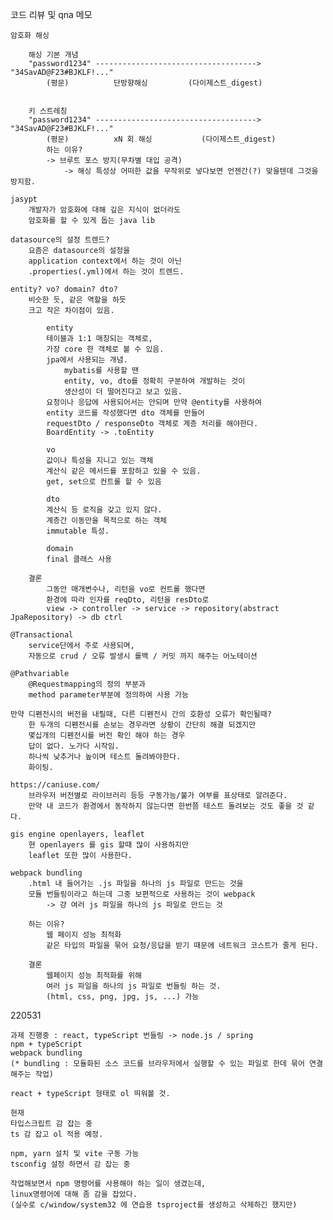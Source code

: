 
코드 리뷰 및 qna 메모
	
	암호화 해싱
		
		해싱 기본 개념 
		"password1234" ------------------------------------> "34SavAD@F23#BJKLF!..."
			(평문)		  단방향해싱			(다이제스트_digest)


		키 스트레칭
		"password1234" ------------------------------------> "34SavAD@F23#BJKLF!..."
			(평문)		  xN 회 해싱			(다이제스트_digest)
			하는 이유? 
			-> 브루트 포스 방지(무차별 대입 공격)
				-> 해싱 특성상 어떠한 값을 무작위로 넣다보면 언젠간(?) 맞을텐데 그것을 방지함. 
		
	jasypt
		개발자가 암호화에 대해 깊은 지식이 없더라도
		암호화를 할 수 있게 돕는 java lib

	datasource의 설정 트렌드?
		요즘은 datasource의 설정을 
		application context에서 하는 것이 아닌
		.properties(.yml)에서 하는 것이 트렌드.

	entity? vo? domain? dto?
		비슷한 듯, 같은 역할을 하듯 
		크고 작은 차이점이 있음.
		
			entity
			테이블과 1:1 매칭되는 객체로,
			가장 core 한 객체로 볼 수 있음.
			jpa에서 사용되는 개념.
				mybatis를 사용할 땐
				entity, vo, dto를 정확히 구분하여 개발하는 것이 
				생산성이 더 떨어진다고 보고 있음. 
			요청이나 응답에 사용되어서는 안되며 만약 @entity를 사용하여 
			entity 코드를 작성했다면 dto 객체를 만들어 
			requestDto / responseDto 객체로 계층 처리를 해야한다. 
			BoardEntity -> .toEntity
						
			vo
			값이나 특성을 지니고 있는 객체
			계산식 같은 메서드를 포함하고 있을 수 있음.
			get, set으로 컨트롤 할 수 있음
			
			dto
			계산식 등 로직을 갖고 있지 않다.
			계층간 이동만을 목적으로 하는 객체
			immutable 특성.
				
			domain
			final 클래스 사용 
			
		결론
			그동안 매개변수나, 리턴을 vo로 컨트롤 했다면
			환경에 따라 인자를 reqDto, 리턴을 resDto로 
			view -> controller -> service -> repository(abstract JpaRepository) -> db ctrl
	
	@Transactional
		service단에서 주로 사용되며,
		자동으로 crud / 오류 발생시 롤백 / 커밋 까지 해주는 어노테이션
			
	@Pathvariable
		@Requestmapping의 정의 부분과 
		method parameter부분에 정의하여 사용 가능
		
	만약 디펜전시의 버전을 내릴때, 다른 디펜전시 간의 호환성 오류가 확인될때?
		한 두개의 디펜전시를 손보는 경우라면 상황이 간단히 해결 되겠지만 
		몇십개의 디펜전시를 버전 확인 해야 하는 경우 
		답이 없다. 노가다 시작임. 
		하나씩 낮추거나 높이며 테스트 돌려봐야한다.
		화이팅.
	
	https://caniuse.com/
		브라우저 버전별로 라이브러리 등등 구동가능/불가 여부를 표상태로 알려준다.
		만약 내 코드가 환경에서 동작하지 않는다면 한번쯤 테스트 돌려보는 것도 좋을 것 같다.
	
	gis engine openlayers, leaflet
		현 openlayers 를 gis 할때 많이 사용하지만 
		leaflet 또한 많이 사용한다.
	
	webpack bundling
		.html 내 들어가는 .js 파일을 하나의 js 파일로 만드는 것을 
		모듈 번들링이라고 하는데 그중 보편적으로 사용하는 것이 webpack 
			-> 걍 여러 js 파일을 하나의 js 파일로 만드는 것
	
		하는 이유?
			웹 페이지 성능 최적화
			같은 타입의 파일을 묶어 요청/응답을 받기 때문에 네트워크 코스트가 줄게 된다.
			
		결론 
			웹페이지 성능 최적화를 위해
			여러 js 파일을 하나의 js 파일로 번들링 하는 것.
			(html, css, png, jpg, js, ...) 가능

220531

	과제 진행중 : react, typeScript 번들링 -> node.js / spring
	npm + typeScript
	webpack bundling
	(* bundling : 모듈화된 소스 코드를 브라우저에서 실행할 수 있는 파일로 한데 묶어 연결해주는 작업)
	
	react + typeScript 형태로 ol 띄워볼 것.

	현재 
	타입스크립트 감 잡는 중
	ts 감 잡고 ol 적용 예정.
	
	npm, yarn 설치 및 vite 구동 가능
	tsconfig 설정 하면서 감 잡는 중

	작업해보면서 npm 명령어를 사용해야 하는 일이 생겼는데,
	linux명령어에 대해 좀 감을 잡았다.
	(실수로 c/window/system32 에 연습용 tsproject를 생성하고 삭제하긴 했지만)
